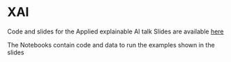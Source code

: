 # XAI
Code and slides for the Applied explainable AI talk
Slides are available [here](https://www.slideshare.net/DSDT_MTL/dsdt-meetup-july-2021)

The Notebooks contain code and data to run the examples shown in the slides